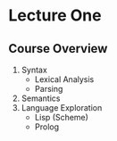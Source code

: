 # Lecture One

## Course Overview

1. Syntax
    - Lexical Analysis
    - Parsing
2. Semantics
3. Language Exploration
    - Lisp (Scheme)
    - Prolog
    